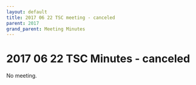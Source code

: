 ```yaml
---
layout: default
title: 2017 06 22 TSC meeting - canceled
parent: 2017
grand_parent: Meeting Minutes
---
```

# 2017 06 22 TSC Minutes - canceled

No meeting.
